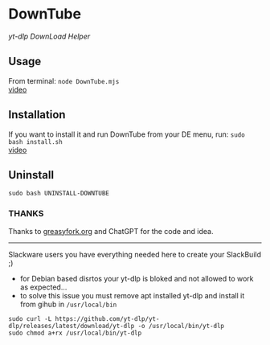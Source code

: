 # DownTube
*yt-dlp DownLoad Helper*

## Usage
From terminal: `node DownTube.mjs` <br>
[video](https://asciinema.org/a/kw6NET0XEbxDbcxIxt4e1Neim)


## Installation 
If you want to install it and run DownTube from your DE menu, run: `sudo bash install.sh` <br>
[video](https://www.youtube.com/watch?v=NMtOQq_aM2g)

## Uninstall
`sudo bash UNINSTALL-DOWNTUBE`


### THANKS
Thanks to [greasyfork.org](https://greasyfork.org/en/scripts/500374-generate-youtube-download-commands-for-yt-dlp-terminal/code) and ChatGPT for the code and idea.


---
Slackware users you have everything needed here to create your SlackBuild ;)
  - for Debian based disrtos your yt-dlp is bloked and not allowed to work as expected...
  - to solve this issue you must remove apt installed yt-dlp and install it from gihub in `/usr/local/bin`
```
sudo curl -L https://github.com/yt-dlp/yt-dlp/releases/latest/download/yt-dlp -o /usr/local/bin/yt-dlp
sudo chmod a+rx /usr/local/bin/yt-dlp 
```

